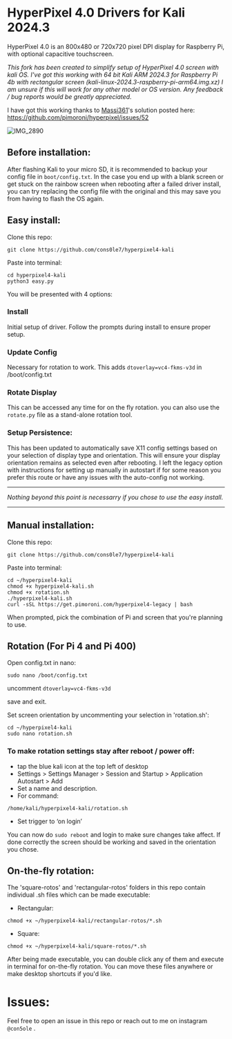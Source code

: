 # HyperPixel 4.0 Drivers for Kali 2024.3

HyperPixel 4.0 is an 800x480 or 720x720 pixel DPI display for Raspberry Pi, with optional capacitive touchscreen. 

*This fork has been created to simplify setup of HyperPixel 4.0 screen with kali OS. I've got this working with 64 bit Kali ARM 2024.3 for Raspberry Pi 4b with rectangular screen (kali-linux-2024.3-raspberry-pi-arm64.img.xz) I am unsure if this will work for any other model or OS version. Any feedback / bug reports would be greatly appreciated.*  

I have got this working thanks to [Massi361](https://github.com/Massi361)'s solution posted here: 
https://github.com/pimoroni/hyperpixel/issues/52

![IMG_2890](https://github.com/user-attachments/assets/f9f9ada8-70e5-4361-8e42-eeb43693cb72)

## Before installation: 
After flashing Kali to your micro SD, it is recommended to backup your config file in `boot/config.txt`. In the case you end up with a blank screen or get stuck on the rainbow screen when rebooting after a failed driver install, you can try replacing the config file with the original and this may save you from having to flash the OS again. 

## Easy install:
Clone this repo: 
```
git clone https://github.com/cons0le7/hyperpixel4-kali
```
Paste into terminal: 
```
cd hyperpixel4-kali
python3 easy.py 
```
You will be presented with 4 options: 

### Install 
Initial setup of driver. Follow the prompts during install to ensure proper setup.
### Update Config 
Necessary for rotation to work. This adds `dtoverlay=vc4-fkms-v3d` in /boot/config.txt 
### Rotate Display 
This can be accessed any time for on the fly rotation. you can also use the `rotate.py` file as a stand-alone rotation tool. 
### Setup Persistence: 
This has been updated to automatically save X11 config settings based on your selection of display type and orientation. This will ensure your display orientation remains as selected even after rebooting. 
I left the legacy option with instructions for setting up manually in autostart if for some reason you prefer this route or have any issues with the auto-config not working. 

_________________________________________

*Nothing beyond this point is necessarry if you chose to use the easy install.*
_________________________________________


## Manual installation:  

Clone this repo: 
```
git clone https://github.com/cons0le7/hyperpixel4-kali
```
Paste into terminal: 
```
cd ~/hyperpixel4-kali 
chmod +x hyperpixel4-kali.sh
chmod +x rotation.sh
./hyperpixel4-kali.sh
curl -sSL https://get.pimoroni.com/hyperpixel4-legacy | bash
```

When prompted, pick the combination of Pi and screen that you're planning to use.

## Rotation (For Pi 4 and Pi 400)

Open config.txt in nano: 
```
sudo nano /boot/config.txt
```
uncomment `dtoverlay=vc4-fkms-v3d`

save and exit. 

Set screen orientation by uncommenting your selection in 'rotation.sh': 
```
cd ~/hyperpixel4-kali
sudo nano rotation.sh 
```

### To make rotation settings stay after reboot / power off: 
- tap the blue kali icon at the top left of desktop 
- Settings > Settings Manager > Session and Startup > Application Autostart > Add 
- Set a name and description.
- For command: 
```
/home/kali/hyperpixel4-kali/rotation.sh 
```
- Set trigger to ‘on login’ 

You can now do `sudo reboot` and login to make sure changes take affect. 
If done correctly the screen should be working and saved in the orientation you chose.


## On-the-fly rotation: 

The 'square-rotos' and 'rectangular-rotos' folders in this repo contain individual .sh files which can be made executable: 

- Rectangular:
```
chmod +x ~/hyperpixel4-kali/rectangular-rotos/*.sh
```

- Square:
```
chmod +x ~/hyperpixel4-kali/square-rotos/*.sh
```
After being made executable, you can double click any of them and execute in terminal for on-the-fly rotation. You can move these files anywhere or make desktop shortcuts if you'd like.

# Issues: 
Feel free to open an issue in this repo or reach out to me on instagram `@con5ole` . 


